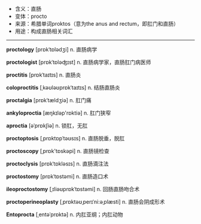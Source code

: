 - <span class="definition">含义：直肠</span>
- <span class="definition">变体：procto</span>
- <span class="definition">来源：希腊单词proktos（意为the anus and rectum，即肛门和直肠）</span>
- <span class="definition">用途：构成直肠相关词汇</span>

---

<span class="vocabulary">**proctology**</span> [prɒkˈtɒlədʒi] n. 直肠病学

<span class="vocabulary">**proctologist**</span> [prɒkˈtɒləʤɪst] n. 直肠病学家，直肠肛门病医师

<span class="vocabulary">**proctitis**</span> [prɒkˈtaɪtɪs] n. 直肠炎

<span class="vocabulary">**coloproctitis**</span> [ˌkəʊləʊprɒkˈtaɪtɪs] n. 结肠直肠炎

<span class="vocabulary">**proctalgia**</span> [prɒkˈtældʒiə] n. 肛门痛

<span class="vocabulary">**ankyloproctia**</span> [æŋkɪləp'rɒktiə] n. 肛门狭窄 

<span class="vocabulary">**aproctia**</span> [əˈprɒkʃiə] n. 锁肛，无肛

<span class="vocabulary">**proctoptosis**</span> [ˌprɒktɒpˈtəʊsɪs] n. 直肠脱垂，脱肛

<span class="vocabulary">**proctoscopy**</span> [ˌprɒk'tɒskəpi] n. 直肠镜检查

<span class="vocabulary">**proctoclysis**</span> [prɒkˈtɒklәsɪs] n. 直肠滴注法

<span class="vocabulary">**proctostomy**</span> [prɒkˈtɒstəmi] n. 直肠造口术

<span class="vocabulary">**ileoproctostomy**</span> [ˌɪliəʊprɒkˈtɒstəmi] n. 回肠直肠吻合术

<span class="vocabulary">**proctoperineoplasty**</span> [ˌprɒktəʊˌperɪˈni:əˌplæsti] n. 直肠会阴成形术

<span class="vocabulary">**Entoprocta**</span> [ˌentəˈprɒktə] n. 内肛亚纲；内肛动物
